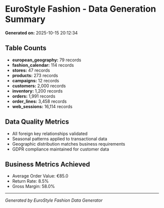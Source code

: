# EuroStyle Fashion - Data Generation Summary

**Generated on:** 2025-10-15 20:12:34

## Table Counts

- **european_geography:** 79 records
- **fashion_calendar:** 114 records
- **stores:** 47 records
- **products:** 273 records
- **campaigns:** 12 records
- **customers:** 2,000 records
- **inventory:** 1,200 records
- **orders:** 1,991 records
- **order_lines:** 3,458 records
- **web_sessions:** 16,114 records

## Data Quality Metrics

- All foreign key relationships validated
- Seasonal patterns applied to transactional data
- Geographic distribution matches business requirements
- GDPR compliance maintained for customer data

## Business Metrics Achieved

- Average Order Value: €85.0
- Return Rate: 8.5%
- Gross Margin: 58.0%

---
*Generated by EuroStyle Fashion Data Generator*
